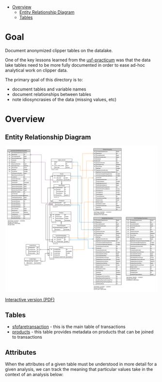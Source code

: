 <!-- MarkdownTOC bracket="round" autolink="true"  -->

- [Overview](#overview)
    - [Entity Relationship Diagram](#entity-relationship-diagram)
    - [Tables](#tables)

<!-- /MarkdownTOC -->


# Goal

Document anonymized clipper tables on the datalake. 

One of the key lessons learned from the [usf-practicum](https://github.com/BayAreaMetro/usf-practicum) was that the data lake tables need to be more fully documented in order to ease ad-hoc analytical work on clipper data. 

The primary goal of this directory is to:
* document tables and variable names  
* document relationships between tables  
* note idiosyncrasies of the data (missing values, etc)  

# Overview

## Entity Relationship Diagram

![](clipper_data_store_erd.png)

[Interactive version (PDF)](https://github.com/BayAreaMetro/DataServices/raw/master/Project-Documentation/clipper/clipper_data_store_erd.pdf)

## Tables

- [sfofaretransaction](sfofaretransaction.md) - this is the main table of transactions
- [products](products.md) - this table provides metadata on products that can be joined to transactions  


## Attributes

When the attributes of a given table must be understood in more detail for a given analysis, we can track the meaning that particular values take in the context of an analysis below:


